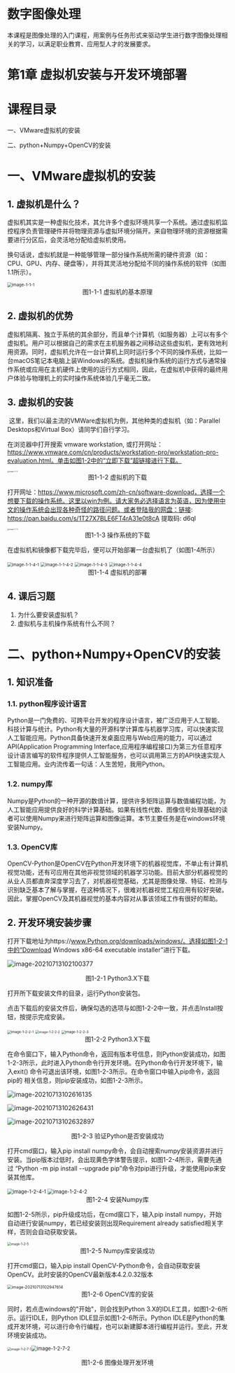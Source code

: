 # 数字图像处理

本课程是图像处理的入门课程，用案例与任务形式来驱动学生进行数字图像处理相关的学习，以满足职业教育、应用型人才的发展要求。



# 第1章 虚拟机安装与开发环境部署



# 课程目录

一、VMware虚拟机的安装

二、python+Numpy+OpenCV的安装



# 一、VMware虚拟机的安装

## 1. 虚拟机是什么？

​    虚拟机其实是一种虚拟化技术，其允许多个虚拟环境共享一个系统。通过虚拟机监控程序负责管理硬件并将物理资源与虚拟环境分隔开。来自物理环境的资源根据需要进行分区后，会灵活地分配给虚拟机使用。

​    换句话说，虚拟机就是一种能够管理一部分操作系统所需的硬件资源（如：CPU、GPU、内存、硬盘等），并将其灵活地分配给不同的操作系统的软件（如图1.1所示）。

<img src="imgs/image-1-1-1.png" alt="image-1-1-1" style="zoom: 67%;" />

<center>图1-1-1 虚拟机的基本原理 </center>

## 2. 虚拟机的优势

​    虚拟机隔离、独立于系统的其余部分，而且单个计算机（如服务器）上可以有多个虚拟机。用户可以根据自己的需求在主机服务器之间移动这些虚拟机，更有效地利用资源。同时，虚拟机允许在一台计算机上同时运行多个不同的操作系统，比如一台macOS笔记本电脑上装Windows的系统。虚拟机操作系统的运行方式与通常操作系统或应用在主机硬件上使用的运行方式相同，因此，在虚拟机中获得的最终用户体验与物理机上的实时操作系统体验几乎毫无二致。

## 3. 虚拟机的安装

​    这里，我们以最主流的VMWare虚拟机为例，其他种类的虚拟机（如：Parallel Desktops和Virtual Box）请同学们自行学习。

在浏览器中打开搜索 vmware workstation, 或打开网址：https://www.vmware.com/cn/products/workstation-pro/workstation-pro-evaluation.html。单击如图1-2中的“立即下载”超链接进行下载。

<img src="imgs/image-1-1-2.png" alt="image-1-1-2" style="zoom:25%;" />

<center>图1-1-2 虚拟机的下载 </center>

打开网址：https://www.microsoft.com/zh-cn/software-download，选择一个想要下载的操作系统。这里以win为例。请大家务必选择语言为英语，因为使用中文的操作系统会出现各种奇怪的路径问题。或者登陆我的网盘：链接: https://pan.baidu.com/s/1T27X7BLE6FT4rA31e0t8cA 提取码: d6ql 

<img src="imgs/image-1-1-3.png" alt="image-1-1-3" style="zoom: 25%;" />

<center>图1-1-3 操作系统的下载 </center>

在虚拟机和镜像都下载完毕后，便可以开始部署一台虚拟机了（如图1-4所示）

<img src="imgs/image-1-1-4-1.png" alt="image-1-1-4-1" style="zoom:67%;" />

<img src="imgs/image-1-1-4-2.png" alt="image-1-1-4-2" style="zoom:67%;" />

<img src="imgs/image-1-1-4-3.png" alt="image-1-1-4-3" style="zoom:67%;" />

<img src="imgs/image-1-1-4-4.png" alt="image-1-1-4-4" style="zoom:67%;" />

<center>图1-1-4 虚拟机的部署 </center>

## 4. 课后习题

1. 为什么要安装虚拟机？
2. 虚拟机与主机操作系统有什么不同？



# 二、python+Numpy+OpenCV的安装

## 1. 知识准备

### 1.1. python程序设计语言

​    Python是一门免费的、可跨平台开发的程序设计语言，被广泛应用于人工智能、科技计算与统计。Python有大量的开源科学计算库与机器学习库，可以快速实现人工智能应用。Python具备快速开发桌面应用与Web应用的能力，可以通过API(Application Programming Interface,应用程序编程接口)为第三方任意程序设计语言编写的软件程序提供人工智能服务，也可以调用第三方的API快速实现人工智能应用。业内流传着一句话：人生苦短，我用Python。

### 1.2. numpy库

​    Numpy是Python的一种开源的数值计算，提供许多矩阵运算与数值编程功能，为人工智能应用提供良好的科学计算基础。如果有线性代数、图像信号处理基础的读者可以使用Numpy来进行矩阵运算和图像运算。本节主要任务是在windows环境安装Numpy。

### 1.3. OpenCV库

​    OpenCV-Python是OpenCV在Python开发环境下的机器视觉库，不单止有计算机视觉功能，还有可应用在其他非视觉领域的机器学习功能。目前大部分机器视觉的从业人员都直奔深度学习去了，对机器视觉基础，尤其是图像处理、特征、检测与识别缺乏基本了解与掌握，在这种情况下，很难对机器视觉工程应用有较好突破。因此，掌握OpenCV及其机器视觉的基本内容对从事该领域工作有很好的帮助。

## 2. 开发环境安装步骤

打开下载地址为https://www.Python.org/downloads/windows/。选择如图1-2-1中的“Download Windows x86-64 executable installer”进行下载。

![image-20210713102100377](imgs/image-1-2-1.png)

<center>图1-2-1 Python3.X下载 </center>

打开所下载安装文件的目录，运行Python安装包。

点击下载后的安装文件后，确保勾选的选项与如图1-2-2中一致，并点击Install按钮，按提示完成安装。

<img src="imgs/image-1-2-2-1.png" alt="image-1-2-2-1" style="zoom:55%;" />

<img src="imgs/image-1-2-2-2.png" alt="image-1-2-2-2" style="zoom:50%;" />

<img src="imgs/image-1-2-2-3.png" alt="image-1-2-2-3" style="zoom:55%;" />

<center>图1-2-2 Python3.X下载 </center>

在命令窗口下，输入Python命令，返回有版本号信息，则Python安装成功，如图1-2-3所示，此时进入Python命令行开发环境。在Python命令行开发环境下，输入exit() 命令可退出该环境，如图1-2-3所示。在命令窗口中输入pip命令，返回pip的 相关信息，则pip安装成功，如图1-2-3所示。

![image-20210713102616135](imgs/image-1-2-3-1.png)

![image-20210713102626431](imgs/image-1-2-3-2.png)

![image-20210713102632897](imgs/image-1-2-3-3.png)

<center>图1-2-3 验证Python是否安装成功 </center>

打开cmd窗口，输入pip install numpy命令，会自动搜索numpy安装资源并进行安装。当pip版本过低时，会出现黄色字体警告提示，如图1-2-4所示，需要先通过 “Python -m pip install --upgrade pip”命令对pip进行升级，才能使用pip来安装其他库。

<img src="imgs/image-1-2-4-1.png" alt="image-1-2-4-1" style="zoom:80%;" />

<img src="imgs/image-1-2-4-2.png" alt="image-1-2-4-2" style="zoom:80%;" />

<center>图1-2-4 安装Numpy库 </center>

如图1-2-5所示，pip升级成功后，在cmd窗口下，输入pip install numpy，开始自动进行安装numpy，若已经安装则出现Requirement already satisfied相关字样，否则会自动获取安装。

<img src="imgs/image-1-2-5.png" alt="image-1-2-5" style="zoom: 50%;" />

<center>图1-2-5 Numpy库安装成功 </center>

打开cmd窗口，输入pip install OpenCV-Python命令，会自动获取安装OpenCV。此时安装的OpenCV最新版本4.2.0.32版本

<img src="imgs/image-1-2-6.png" alt="image-20210713102947614" style="zoom:65%;" />

<center>图1-2-6 OpenCV库的安装 </center>

同时，若点击windows的"开始"，则会找到Python 3.X的IDLE工具，如图1-2-6所示。运行IDLE，则Python IDLE显示如图1-2-6所示。Python IDLE是Python的集成开发环境，可以进行命令行编程，也可以新建脚本进行编程并运行。至此，开发环境安装成功。

<img src="imgs/image-1-2-7-1.png" alt="image-1-2-7-1" style="zoom: 50%;" /><img src="imgs/image-1-2-7-2.png" alt="image-1-2-7-2" style="zoom: 80%;" />

<center>图1-2-6 图像处理开发环境 </center>

